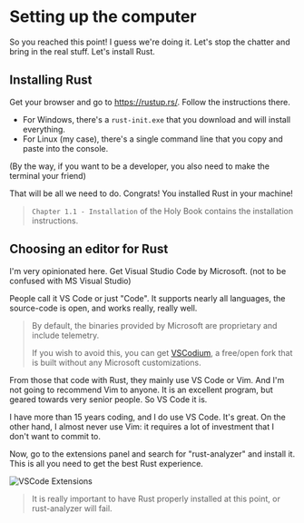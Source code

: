 # Setting up the computer

So you reached this point! I guess we're doing it. Let's stop the chatter and bring in the real stuff. Let's install Rust.

## Installing Rust

Get your browser and go to <https://rustup.rs/>. Follow the instructions there.
* For Windows, there's a `rust-init.exe` that you download and will install everything.
* For Linux (my case), there's a single command line that you copy and paste into the console.
<!--- TODO: And this is a security risk that some people don't want to take. Add an alternative option. -->

(By the way, if you want to be a developer, you also need to make the terminal your friend)

That will be all we need to do. Congrats! You installed Rust in your machine!

> `Chapter 1.1 - Installation` of the Holy Book contains the installation instructions.

## Choosing an editor for Rust

I'm very opinionated here. Get Visual Studio Code by Microsoft. 
(not to be confused with MS Visual Studio)

People call it VS Code or just "Code". 
It supports nearly all languages, the source-code is open, and works really, really well.

> By default, the binaries provided by Microsoft are proprietary and include telemetry.
> 
> If you wish to avoid this, you can get [VSCodium](https://vscodium.com/), a free/open fork that is built without any Microsoft customizations.

From those that code with Rust, they mainly use VS Code or Vim. 
And I'm not going to recommend Vim to anyone. 
It is an excellent program, but geared towards very senior people. 
So VS Code it is.

I have more than 15 years coding, and I do use VS Code. It's great. 
On the other hand, I almost never use Vim: 
it requires a lot of investment that I don't want to commit to.

Now, go to the extensions panel and search for "rust-analyzer" and install it. 
This is all you need to get the best Rust experience.

![VSCode Extensions](./img/vscode_extensions.png)

> It is really important to have Rust properly installed at this point, or rust-analyzer will fail.
